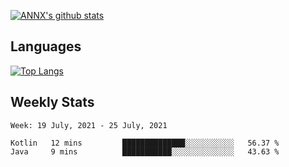 [![ANNX's github stats](https://github-readme-stats.vercel.app/api?username=NXAN2901&count_private=true&show_icons=true&theme=vue)](https://github.com/NXAN2901)

## Languages
[![Top Langs](https://github-readme-stats.vercel.app/api/top-langs/?username=NXAN2901)](https://github.com/NXAN2901)

## Weekly Stats
<!--START_SECTION:waka-->
```text
Week: 19 July, 2021 - 25 July, 2021

Kotlin   12 mins         ██████████████░░░░░░░░░░░   56.37 % 
Java     9 mins          ███████████░░░░░░░░░░░░░░   43.63 % 
```
<!--END_SECTION:waka-->
